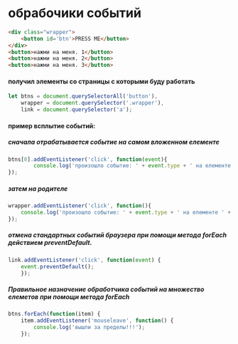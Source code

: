 # обрабочики событий

```html
<div class="wrapper">
    <button id='btn'>PRESS ME</button>
</div>
<button>нажми на меня. 1</button>
<button>нажми на меня. 2</button>
<button>нажми на меня. 3</button>
```
#### получил элементы со страницы с которыми буду работать

```javascript
let btns = document.querySelectorAll('button'),
    wrapper = document.querySelector('.wrapper'),
    link = document.querySelector('a');
```
#### пример всплытие событий: 
##### сначала отрабатывается событие на самом вложенном елементе

```javascript
btns[0].addEventListener('click', function(event){
        console.log('произошло событие: ' + event.type + ' на елементе ' + event.target);
});
```
##### затем на родителе

```javascript
wrapper.addEventListener('click', function(){
    console.log('произошло событие: ' + event.type + ' на елементе ' + event.target);
});
```
##### отмена стандартных событий браузера при помощи метода forEach действием preventDefault.

```javascript
link.addEventListener('click', function(event) {
    event.preventDefault();
    });
```

##### Правильное назначение обработчика событий на множество елеметов при помощи метода forEach

```javascript
btns.forEach(function(item) {
    item.addEventListener('mouseleave', function() {
        console.log('вышли за пределы!!!');
    });
```

